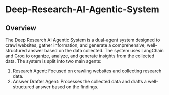 # Deep-Research-AI-Agentic-System
## Overview
The Deep Research AI Agentic System is a dual-agent system designed to crawl websites, gather information, and generate a comprehensive, well-structured answer based on the data collected. The system uses LangChain and Groq to organize, analyze, and generate insights from the collected data. The system is split into two main agents:
1. Research Agent: Focused on crawling websites and collecting research data.
2. Answer Drafter Agent: Processes the collected data and drafts a well-structured answer based on the findings.
